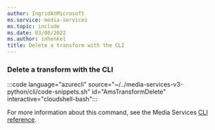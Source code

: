 ```yaml
---
author: IngridAtMicrosoft
ms.service: media-services
ms.topic: include
ms.date: 03/08/2022
ms.author: inhenkel
title: Delete a transform with the CLI
---
```


<!--Delete a transform-->

### Delete a transform with the CLI

:::code language="azurecli" source="~/../media-services-v3-python/cli/code-snippets.sh" id="AmsTransformDelete" interactive="cloudshell-bash":::

For more information about this command, see the Media Services [CLI reference](/cli/azure/ams/transform?view=azure-cli-latest&preserve-view=true#az-ams-transform-delete).
